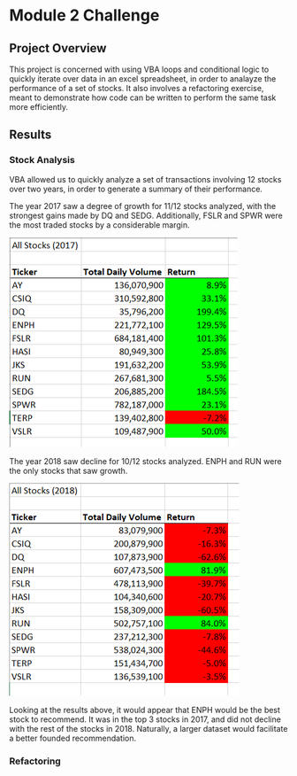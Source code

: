 # Module 2 Challenge

## Project Overview

This project is concerned with using VBA loops and conditional logic to quickly iterate over data in an excel spreadsheet, in order to analayze the performance of a set of stocks.
It also involves a refactoring exercise, meant to demonstrate how code can be written to perform the same task more efficiently.

## Results

### Stock Analysis

VBA allowed us to quickly analyze a set of transactions involving 12 stocks over two years, in order to generate a summary of their performance. 

The year 2017 saw a degree of growth for 11/12 stocks analyzed, with the strongest gains made by DQ and SEDG. Additionally, FSLR and SPWR were the most traded stocks by a considerable margin.

![2017 Stock Performance](https://github.com/noble190/stock-analysis/blob/main/resources/StockPerformance2017.png)

The year 2018 saw decline for 10/12 stocks analyzed. ENPH and RUN were the only stocks that saw growth. 

![2018 Stock Performance](https://github.com/noble190/stock-analysis/blob/main/resources/StockPerformance2018.png)

Looking at the results above, it would appear that ENPH would be the best stock to recommend. It was in the top 3 stocks in 2017, and did not decline with the rest of the stocks in 2018. Naturally, a larger dataset would facilitate a better founded recommendation.

### Refactoring
